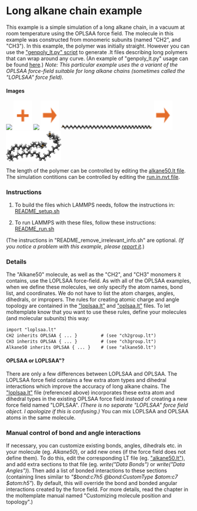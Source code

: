Long alkane chain example
==============
This example is a simple simulation of a long alkane chain, in a vacuum at room temperature using the OPLSAA force field.  The molecule in this example was constructed from monomeric subunits (named "CH2", and "CH3").  In this example, the polymer was initially straight.  However you can use the ["genpoly_lt.py" script](../../../../doc/doc_genpoly_lt.md) to generate .lt files describing long polymers that can wrap around any curve.  (An example of "genpoly_lt.py" usage can be found [here](../../../coarse_grained/DNA_models/dsDNA_only/2strands/3bp_2particles/confined_viral_DNA).)  *Note: This particular example uses the a variant of the OPLSAA force-field suitable for long alkane chains (sometimes called the "LOPLSAA" force field).*

#### Images

<img src="images/ch2_ry90.jpg" width=110> <img src="images/plus.svg" height=80> <img src="images/ch3_ry60.jpg" width=110>
<img src="images/rightarrow.svg" height=80> <img src="images/alkane50_t=0_straight.jpg" width=250> <img src="images/rightarrow.svg" height=80> <img src="images/alkane50_t=1ns_equilibrated.jpg" width=150>

The length of the polymer can be controlled by editing the [alkane50.lt file](moltemplate_files/alkane50.lt).  The simulation contitions can be controlled by editing the [run.in.nvt file](run.in.nvt).


### Instructions

1) To build the files which LAMMPS needs, follow the instructions in:
[README_setup.sh](README_setup.sh)

2) To run LAMMPS with these files, follow these instructions:
[README_run.sh](README_run.sh)

(The instructions in "README_remove_irrelevant_info.sh" are optional.  *(If you notice a problem with this example, please [report it](../README.md).*)


### Details

The "Alkane50" molecule, as well as the "CH2", and "CH3" monomers it contains, use the LOPLSAA force-field.  As with all of the OPLSAA examples, when we define these molecules, we only specify the atom names, bond list, and coordinates.  We do not have to list the atom charges, angles, dihedrals, or impropers.  The rules for creating atomic charge and angle topology are contained in the ["loplsaa.lt"](../../../../moltemplate/force_fields/loplsaa.lt) and  ["oplsaa.lt"](../../../../moltemplate/force_fields/oplsaa.lt) files.  To let moltemplate know that you want to use these rules, define your molecules (and molecular subunits) this way:


```
import "loplsaa.lt"
CH2 inherits OPLSAA { ... }         # (see "ch2group.lt")
CH3 inherits OPLSAA { ... }         # (see "ch3group.lt")
Alkane50 inherits OPLSAA { ... }    # (see "alkane50.lt")
```


#### OPLSAA or LOPLSAA"?

There are only a few differences between LOPLSAA and OPLSAA.  The LOPLSAA force field contains a few extra atom types and dihedral interactions which improve the accuracy of long alkane chains.  The ["loplsaa.lt"](../../../../moltemplate/force_fields/loplsaa.lt) file (referenced above) incorporates these extra atom and dihedral types in the existing OPLSAA force field *instead* of creating a new force field named "LOPLSAA".  *(There is no separate "LOPLSAA" force field object.  I apologize if this is confusing.)*  You can mix LOPLSAA and OPLSAA atoms in the same molecule.


### Manual control of bond and angle interactions

If necessary, you can customize existing bonds, angles, dihedrals etc. in your molecule (eg. *Alkane50*), or add new ones (if the force field does not define them).  To do this, edit the corresponding LT file (eg. ["alkane50.lt"](./moltemplate_files/alkane50.lt)), and add extra sections to that file (eg. *write("Data Bonds")* or *write("Data Angles")*).  Then add a list of bonded interactions to these sections (containing lines similar to *"\$bond:c7h5 @bond:CustomType \$atom:c7 \$atom:h5"*).  By default, this will override the bond and bonded angular interactions created by the force field.  For more details, read the chapter in the moltemplate manual named "Customizing molecule position and topology".)

